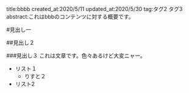 title:bbbb
created_at:2020/5/11
updated_at:2020/5/30
tag:タグ2 タグ3
abstract:これはbbbのコンテンツに対する概要です。

#見出し一

##見出し２

###見出し３
これは文章です。色々あるけど大変ニャー。

* リスト１
    * りすと２
* リスト2